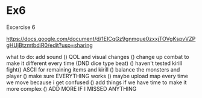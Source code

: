 # Ex6

Excercise 6

https://docs.google.com/document/d/1EICqGz9gnmque0zxxjTOVgKspvVZPgHUjBtzmtbdiR0/edit?usp=sharing

what to do:
add sound ()
QOL and visual changes ()
change up combat to make it different every time (DND dice type beat) ()
haven't tested kirill fight()
ASCII for remaining items and kirill ()
balance the monsters and player ()
make sure EVERYTHING works ()
maybe upload map every time we move because i get confused ()
add things if we have time to make it more complex ()
ADD MORE IF I MISSED ANYTHING
